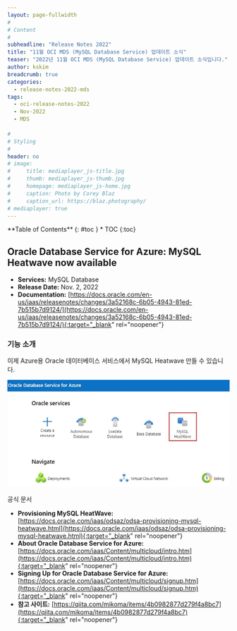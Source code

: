 ```yaml
---
layout: page-fullwidth
#
# Content
#
subheadline: "Release Notes 2022"
title: "11월 OCI MDS (MySQL Database Service) 업데이트 소식"
teaser: "2022년 11월 OCI MDS (MySQL Database Service) 업데이트 소식입니다."
author: kskim
breadcrumb: true
categories:
  - release-notes-2022-mds
tags:
  - oci-release-notes-2022
  - Nov-2022
  - MDS

#
# Styling
#
header: no
# image:
#     title: mediaplayer_js-title.jpg
#     thumb: mediaplayer_js-thumb.jpg
#     homepage: mediaplayer_js-home.jpg
#     caption: Photo by Corey Blaz
#     caption_url: https://blaz.photography/
# mediaplayer: true
---
```


<div class="panel radius" markdown="1">
**Table of Contents**
{: #toc }
*  TOC
{:toc}
</div>

## Oracle Database Service for Azure: MySQL Heatwave now available
* **Services:** MySQL Database
* **Release Date:** Nov. 2, 2022
* **Documentation:** [https://docs.oracle.com/en-us/iaas/releasenotes/changes/3a52168c-6b05-4943-81ed-7b515b7d9124/](https://docs.oracle.com/en-us/iaas/releasenotes/changes/3a52168c-6b05-4943-81ed-7b515b7d9124/){:target="_blank" rel="noopener"}


### 기능 소개
이제 Azure용 Oracle 데이터베이스 서비스에서 MySQL Heatwave 만들 수 있습니다.

![](/assets/img/dataplatform/2022/release-note/mds/11/azure_heatwave.jpeg)

공식 문서
* **Provisioning MySQL HeatWave:** [https://docs.oracle.com/iaas/odsaz/odsa-provisioning-mysql-heatwave.html](https://docs.oracle.com/iaas/odsaz/odsa-provisioning-mysql-heatwave.html){:target="_blank" rel="noopener"}
* **About Oracle Database Service for Azure:** [https://docs.oracle.com/iaas/Content/multicloud/intro.htm](https://docs.oracle.com/iaas/Content/multicloud/intro.htm){:target="_blank" rel="noopener"}
* **Signing Up for Oracle Database Service for Azure:** [https://docs.oracle.com/iaas/Content/multicloud/signup.htm](https://docs.oracle.com/iaas/Content/multicloud/signup.htm){:target="_blank" rel="noopener"}
* **참고 사이트:** [https://qiita.com/mikoma/items/4b0982877d279f4a8bc7](https://qiita.com/mikoma/items/4b0982877d279f4a8bc7){:target="_blank" rel="noopener"}
